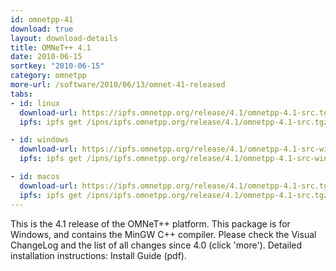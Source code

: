```yaml
---
id: omnetpp-41
download: true
layout: download-details
title: OMNeT++ 4.1
date: 2010-06-15
sortkey: "2010-06-15"
category: omnetpp
more-url: /software/2010/06/13/omnet-41-released
tabs:
- id: linux
  download-url: https://ipfs.omnetpp.org/release/4.1/omnetpp-4.1-src.tgz
  ipfs: ipfs get /ipns/ipfs.omnetpp.org/release/4.1/omnetpp-4.1-src.tgz

- id: windows
  download-url: https://ipfs.omnetpp.org/release/4.1/omnetpp-4.1-src-windows.zip
  ipfs: ipfs get /ipns/ipfs.omnetpp.org/release/4.1/omnetpp-4.1-src-windows.zip

- id: macos
  download-url: https://ipfs.omnetpp.org/release/4.1/omnetpp-4.1-src.tgz
  ipfs: ipfs get /ipns/ipfs.omnetpp.org/release/4.1/omnetpp-4.1-src.tgz
---
```


This is the 4.1 release of the OMNeT++ platform. This package is for Windows, and contains the MinGW C++ compiler. Please check the Visual ChangeLog and the list of all changes since 4.0 (click 'more'). Detailed installation instructions: Install Guide (pdf).


